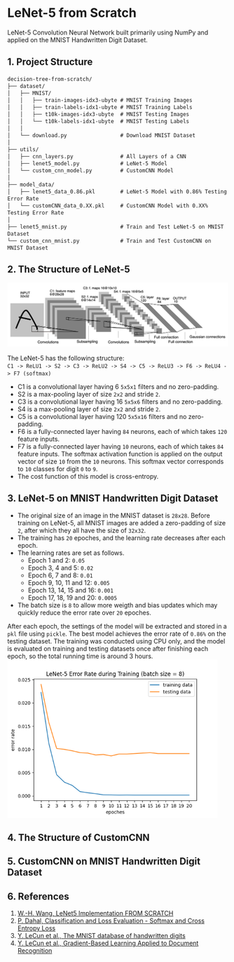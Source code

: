 # LeNet-5 from Scratch
LeNet-5 Convolution Neural Network built primarily using NumPy and applied on the MNIST Handwritten Digit Dataset.

## 1. Project Structure
```
decision-tree-from-scratch/
├── dataset/
│   ├── MNIST/
│   │   ├── train-images-idx3-ubyte # MNIST Training Images
│   │   ├── train-labels-idx1-ubyte # MNIST Training Labels
│   │   ├── t10k-images-idx3-ubyte  # MNIST Testing Images
│   │   └── t10k-labels-idx1-ubyte  # MNIST Testing Labels
│   │
│   └── download.py                 # Download MNIST Dataset
│
├── utils/
│   ├── cnn_layers.py               # All Layers of a CNN
│   ├── lenet5_model.py             # LeNet-5 Model
│   └── custom_cnn_model.py         # CustomCNN Model
│
├── model_data/
│   ├── lenet5_data_0.86.pkl        # LeNet-5 Model with 0.86% Testing Error Rate
│   └── customCNN_data_0.XX.pkl     # CustomCNN Model with 0.XX% Testing Error Rate
│
├── lenet5_mnist.py                 # Train and Test LeNet-5 on MNIST Dataset
└── custom_cnn_mnist.py             # Train and Test CustomCNN on MNIST Dataset
```

## 2. The Structure of LeNet-5
<img src="/images/lenet5_structure.png"/>

The LeNet-5 has the following structure:<br/>
`C1 -> ReLU1 -> S2 -> C3 -> ReLU2 -> S4 -> C5 -> ReLU3 -> F6 -> ReLU4 -> F7 (softmax)`
- C1 is a convolutional layer having 6 `5x5x1` filters and no zero-padding.
- S2 is a max-pooling layer of size `2x2` and stride `2`.
- C3 is a convolutional layer having 16 `5x5x6` filters and no zero-padding.
- S4 is a max-pooling layer of size `2x2` and stride `2`.
- C5 is a convolutional layer having 120 `5x5x16` filters and no zero-padding.
- F6 is a fully-connected layer having `84` neurons, each of which takes `120` feature inputs.
- F7 is a fully-connected layer having `10` neurons, each of which takes `84` feature inputs. The softmax activation function is applied on the output vector of size `10` from the `10` neurons. This softmax vector corresponds to `10` classes for digit `0` to `9`.
- The cost function of this model is cross-entropy.

## 3. LeNet-5 on MNIST Handwritten Digit Dataset
- The original size of an image in the MNIST dataset is `28x28`. Before training on LeNet-5, all MNIST images are added a zero-padding of size `2`, after which they all have the size of `32x32`.
- The training has `20` epoches, and the learning rate decreases after each epoch.
- The learning rates are set as follows.
  - Epoch 1 and 2: `0.05`
  - Epoch 3, 4 and 5: `0.02`
  - Epoch 6, 7 and 8: `0.01`
  - Epoch 9, 10, 11 and 12: `0.005`
  - Epoch 13, 14, 15 and 16: `0.001`
  - Epoch 17, 18, 19 and 20: `0.0005`
- The batch size is `8` to allow more weigth and bias updates which may quickly reduce the error rate over `20` epoches.<br/>

After each epoch, the settings of the model will be extracted and stored in a `pkl` file using `pickle`. The best model achieves the error rate of `0.86%` on the testing dataset. The training was conducted using CPU only, and the model is evaluated on training and testing datasets once after finishing each epoch, so the total running time is around 3 hours.
<img src="/images/figure_lenet5.png" width="480"/>

## 4. The Structure of CustomCNN

## 5. CustomCNN on MNIST Handwritten Digit Dataset

## 6. References
1. [W.-H. Wang, LeNet5 Implementation FROM SCRATCH](https://github.com/mattwang44/LeNet-from-Scratch)
2. [P. Dahal, Classification and Loss Evaluation - Softmax and Cross Entropy Loss](https://deepnotes.io/softmax-crossentropy)
3. [Y. LeCun et al., The MNIST database of handwritten digits](http://yann.lecun.com/exdb/mnist/)
4. [Y. LeCun et al., Gradient-Based Learning Applied to Document Recognition](http://yann.lecun.com/exdb/publis/pdf/lecun-98.pdf)
